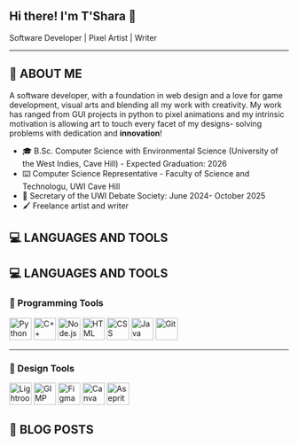 ## Hi there! I'm T'Shara 👋
Software Developer | Pixel Artist | Writer
- - - -
<!--
**sharhaynes/sharhaynes** is a ✨ _special_ ✨ repository because its `README.md` (this file) appears on your GitHub profile.

Here are some ideas to get you started:

- 🔭 I’m currently working on ...
- 🌱 I’m currently learning ...
- 👯 I’m looking to collaborate on ...
- 🤔 I’m looking for help with ...
- 💬 Ask me about ...
- 📫 How to reach me: ...
- 😄 Pronouns: ...
- ⚡ Fun fact: ...
-->
## 🌱 ABOUT ME
A software developer, with a foundation in web design and a love for game development, visual arts and blending all my work with creativity. My work has ranged from GUI projects in python to pixel animations and my intrinsic motivation is allowing art to touch every facet of my designs- solving problems with dedication and **innovation**!

* 🎓 B.Sc. Computer Science with Environmental Science (University of the West Indies, Cave Hill) - Expected Graduation: 2026
* ⌨️ Computer Science Representative - Faculty of Science and Technologu, UWI Cave Hill
* 📘 Secretary of the UWI Debate Society: June 2024- October 2025
* 🖌️ Freelance artist and writer

## 💻 LANGUAGES AND TOOLS

## 💻 LANGUAGES AND TOOLS

### 🚀 Programming Tools
[<img src="https://cdn.jsdelivr.net/gh/devicons/devicon/icons/python/python-original.svg" width="40" height="40" title="Python"/>](https://www.python.org/)
[<img src="https://cdn.jsdelivr.net/gh/devicons/devicon/icons/cplusplus/cplusplus-original.svg" width="40" height="40" title="C++"/>](https://cplusplus.com/)
[<img src="https://cdn.jsdelivr.net/gh/devicons/devicon/icons/nodejs/nodejs-original.svg" width="40" height="40" title="Node.js"/>](https://nodejs.org/)
[<img src="https://cdn.jsdelivr.net/gh/devicons/devicon/icons/html5/html5-original.svg" width="40" height="40" title="HTML"/>](https://developer.mozilla.org/en-US/docs/Web/HTML)
[<img src="https://cdn.jsdelivr.net/gh/devicons/devicon/icons/css3/css3-original.svg" width="40" height="40" title="CSS"/>](https://developer.mozilla.org/en-US/docs/Web/CSS)
[<img src="https://cdn.jsdelivr.net/gh/devicons/devicon/icons/java/java-original.svg" width="40" height="40" title="Java"/>](https://www.java.com/)
[<img src="https://cdn.jsdelivr.net/gh/devicons/devicon/icons/git/git-original.svg" width="40" height="40" title="Git"/>](https://git-scm.com/)

---

### 🎨 Design Tools
[<img src="https://cdn.jsdelivr.net/gh/devicons/devicon/icons/lightroom/lightroom-plain.svg" width="40" height="40" title="Lightroom"/>](https://www.adobe.com/products/photoshop-lightroom.html)
[<img src="https://cdn.jsdelivr.net/gh/devicons/devicon/icons/gimp/gimp-original.svg" width="40" height="40" title="GIMP"/>](https://www.gimp.org/)
[<img src="https://cdn.jsdelivr.net/gh/devicons/devicon/icons/figma/figma-original.svg" width="40" height="40" title="Figma"/>](https://www.figma.com/)
[<img src="https://upload.wikimedia.org/wikipedia/commons/5/5f/Canva_Logo_2021.svg" width="40" height="40" title="Canva"/>](https://www.canva.com/)
[<img src="https://raw.githubusercontent.com/devicons/devicon/master/icons/aseprite/aseprite-original.svg" width="40" height="40" title="Aseprite"/>](https://www.aseprite.org/)

## 📝 BLOG POSTS
